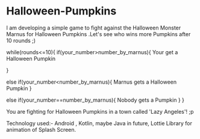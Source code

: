 # Halloween-Pumpkins
I am developing a simple game to fight against the Halloween Monster Marnus for Halloween Pumpkins .Let's see who wins more Pumpkins after 10 rounds ;)


while(rounds<=10){
  if(your_number>number_by_marnus){
       Your get a Halloween Pumpkin
  
  }

else if(your_number<number_by_marnus){
    Marnus gets a Halloween Pumpkin
}


else if(your_number==number_by_marnus){
    Nobody gets a Pumpkin
}
}



You are fighting for Halloween Pumpkins in a town called 'Lazy Angeles'! ;p 

Technology used:- Android , Kotlin, maybe Java in future, Lottie Library for animation of Splash Screen.
